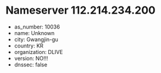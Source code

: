 # Nameserver 112.214.234.200

* as_number: 10036
* name: Unknown
* city: Gwangjin-gu
* country: KR
* organization: DLIVE
* version: NO!!!
* dnssec: false
